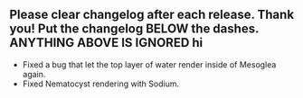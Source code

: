 Please clear changelog after each release.
Thank you!
Put the changelog BELOW the dashes. ANYTHING ABOVE IS IGNORED
hi
-----------------
- Fixed a bug that let the top layer of water render inside of Mesoglea again.
- Fixed Nematocyst rendering with Sodium.
